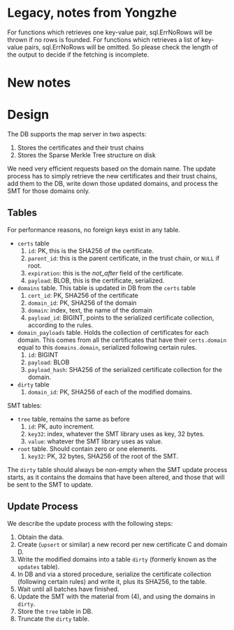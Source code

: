 
# Legacy, notes from Yongzhe
For functions which retrieves one key-value pair, sql.ErrNoRows will be thrown if no rows is founded.
For functions which retrieves a list of key-value pairs, sql.ErrNoRows will be omitted. So please check the length of the output to decide if the fetching is incomplete. 

# New notes

# Design

The DB supports the map server in two aspects:
1. Stores the certificates and their trust chains
2. Stores the Sparse Merkle Tree structure on disk

We need very efficient requests based on the domain name.
The update process has to simply retrieve the new certificates and their trust chains,
add them to the DB, write down those updated domains, and process the SMT for those
domains only.


## Tables
For performance reasons, no foreign keys exist in any table.

- `certs` table
    1. `id`: PK, this is the SHA256 of the certificate.
    2. `parent_id`: this is the parent certificate, in the trust chain, or `NULL` if root.
    3. `expiration`: this is the _not_after_ field of the certificate.
    3. `payload`: BLOB, this is the certificate, serialized.
- `domains` table. This table is updated in DB from the `certs` table
    1. `cert_id`: PK, SHA256 of the certificate
    2. `domain_id`: PK, SHA256 of the domain
    3. `domain`: index, text, the name of the domain
    4. `payload_id`: BIGINT, points to the serialized certificate collection,
    according to the rules.
- `domain_payloads` table. Holds the collection of certificates for each domain.
    This comes from all the certificates that have their `certs.domain` equal
    to this `domains.domain`, serialized following certain rules.
    1. `id`: BIGINT
    2. `payload`: BLOB
    4. `payload_hash`: SHA256 of the serialized certificate collection for the domain.
- `dirty` table
    1. `domain_id`: PK, SHA256 of each of the modified domains.

SMT tables:
- `tree` table, remains the same as before
    1. `id`: PK, auto increment.
    2. `key32`: index, whatever the SMT library uses as key, 32 bytes.
    3. `value`: whatever the SMT library uses as value.
- `root` table. Should contain zero or one elements.
    1. `key32`: PK, 32 bytes, SHA256 of the root of the SMT.

The `dirty` table should always be non-empty when the SMT update process starts,
as it contains the domains that have been altered, and those that will be
sent to the SMT to update.



## Update Process
We describe the update process with the following steps:
1. Obtain the data.
2. Create (`upsert` or similar) a new record per new certificate C and domain D.
3. Write the modified domains into a table `dirty` (formerly known as the `updates` table).
4. In DB and via a stored procedure,
serialize the certificate collection (following certain rules) and write it, plus its SHA256,
to the table.
5. Wait until all batches have finished.
6. Update the SMT with the material from (4), and using the domains in `dirty`.
7. Store the `tree` table in DB.
8. Truncate the `dirty` table.
